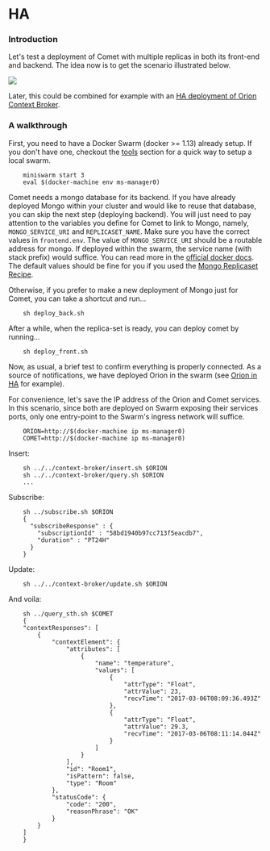 # HA

### Introduction

Let's test a deployment of Comet with multiple replicas in both its front-end
and backend. The idea now is to get the scenario illustrated below.

<img src='http://g.gravizo.com/g?
digraph Cluster {
    label="Docker Swarm"
    rankdir=LR;
    compound=true;
    node [shape="record" style="filled" fillcolor=aliceblue];
    splines=line;
    "Client" [shape=oval];
    "NGSI";
    "Comet LB";
    Comet1;
    Comet2;
    Comet3;
    "Comet DB 1" [shape=egg];
    "Comet DB 2" [shape=egg];
    "Comet DB 3" [shape=egg];
    "NGSI" -> "Comet LB" [label="Notifications"];
    "Client" -> "Comet LB" [label=8666];
    "Comet LB" -> {Comet1,Comet2,Comet3};
    "Comet2" -> "Comet DB 1";
    "Comet1" -> "Comet DB 1";
    "Comet3" -> "Comet DB 1";
    "Comet DB 1" -> "Comet DB 2" [dir=both];
    "Comet DB 2" -> "Comet DB 3" [dir=both];
    "Comet DB 1" -> "Comet DB 3" [dir=both];
    {rank=same; "Comet DB 2"; "Comet DB 3"}
}
'>

Later, this could be combined for example with an
[HA deployment of Orion Context Broker](../../context-broker/ha/readme.md).

### A walkthrough

First, you need to have a Docker Swarm (docker >= 1.13) already setup. If you
don't have one, checkout the [tools](../../../tools/readme.md) section for
a quick way to setup a local swarm.

```
    miniswarm start 3
    eval $(docker-machine env ms-manager0)
```

Comet needs a mongo database for its backend. If you have already deployed
Mongo within your cluster and would like to reuse that database, you can skip
the next step (deploying backend). You will just need to pay attention to
the variables you define for Comet to link to Mongo, namely,
`MONGO_SERVICE_URI` and `REPLICASET_NAME`. Make sure you have the correct
values in `frontend.env`. The value of `MONGO_SERVICE_URI` should be a routable
address for mongo. If deployed within the swarm, the service name (with stack
prefix) would suffice. You can read more in the
[official docker docs](https://docs.docker.com/docker-cloud/apps/service-links/).
The default values should be fine for you if you used the
[Mongo Replicaset Recipe](../../../utils/mongo-replicaset/readme.md).

Otherwise, if you prefer to make a new deployment of Mongo just for Comet, you
can take a shortcut and run...

```
    sh deploy_back.sh
```

After a while, when the replica-set is ready, you can deploy comet by running...

```
    sh deploy_front.sh
```

Now, as usual, a brief test to confirm everything is properly connected.
As a source of notifications, we have deployed Orion in the swarm (see
[Orion in HA](../../context-broker/ha/readme.md) for example).

For convenience, let's save the IP address of the Orion and Comet services.
In this scenario, since both are deployed on Swarm exposing their services
ports, only one entry-point to the Swarm's ingress network will suffice.

```
    ORION=http://$(docker-machine ip ms-manager0)
    COMET=http://$(docker-machine ip ms-manager0)
```

Insert:

```
    sh ../../context-broker/insert.sh $ORION
    sh ../../context-broker/query.sh $ORION
    ...
```

Subscribe:

```
    sh ../subscribe.sh $ORION
    {
      "subscribeResponse" : {
        "subscriptionId" : "58bd1940b97cc713f5eacdb7",
        "duration" : "PT24H"
      }
    }
```

Update:

```
    sh ../../context-broker/update.sh $ORION
```

And voila:

```
    sh ../query_sth.sh $COMET
    {
    "contextResponses": [
        {
            "contextElement": {
                "attributes": [
                    {
                        "name": "temperature",
                        "values": [
                            {
                                "attrType": "Float",
                                "attrValue": 23,
                                "recvTime": "2017-03-06T08:09:36.493Z"
                            },
                            {
                                "attrType": "Float",
                                "attrValue": 29.3,
                                "recvTime": "2017-03-06T08:11:14.044Z"
                            }
                        ]
                    }
                ],
                "id": "Room1",
                "isPattern": false,
                "type": "Room"
            },
            "statusCode": {
                "code": "200",
                "reasonPhrase": "OK"
            }
        }
    ]
    }
```
